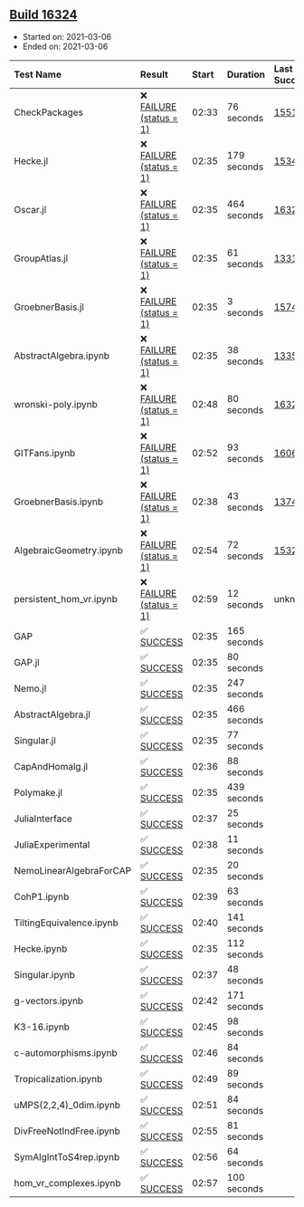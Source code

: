 ## [Build 16324](https://oscarci.mathematik.uni-kl.de/job/oscar/16324/)

* Started on: 2021-03-06
* Ended on: 2021-03-06

| Test Name    | Result | Start | Duration | Last Success | First Failure |
|:-------------|:-------|:------|:---------|:-------------|:--------------|
| CheckPackages | ❌ [FAILURE (status = 1)](https://oscarci.mathematik.uni-kl.de/job/oscar/16324/artifact/logs/build-16324/CheckPackages.log) | 02:33 | 76 seconds | [15514](https://oscarci.mathematik.uni-kl.de/job/oscar/15514/) | [15515](https://oscarci.mathematik.uni-kl.de/job/oscar/15515/) |
| Hecke.jl | ❌ [FAILURE (status = 1)](https://oscarci.mathematik.uni-kl.de/job/oscar/16324/artifact/logs/build-16324/Hecke.jl.log) | 02:35 | 179 seconds | [15344](https://oscarci.mathematik.uni-kl.de/job/oscar/15344/) | [15348](https://oscarci.mathematik.uni-kl.de/job/oscar/15348/) |
| Oscar.jl | ❌ [FAILURE (status = 1)](https://oscarci.mathematik.uni-kl.de/job/oscar/16324/artifact/logs/build-16324/Oscar.jl.log) | 02:35 | 464 seconds | [16323](https://oscarci.mathematik.uni-kl.de/job/oscar/16323/) | [16324](https://oscarci.mathematik.uni-kl.de/job/oscar/16324/) |
| GroupAtlas.jl | ❌ [FAILURE (status = 1)](https://oscarci.mathematik.uni-kl.de/job/oscar/16324/artifact/logs/build-16324/GroupAtlas.jl.log) | 02:35 | 61 seconds | [13311](https://oscarci.mathematik.uni-kl.de/job/oscar/13311/) | [13312](https://oscarci.mathematik.uni-kl.de/job/oscar/13312/) |
| GroebnerBasis.jl | ❌ [FAILURE (status = 1)](https://oscarci.mathematik.uni-kl.de/job/oscar/16324/artifact/logs/build-16324/GroebnerBasis.jl.log) | 02:35 | 3 seconds | [15745](https://oscarci.mathematik.uni-kl.de/job/oscar/15745/) | [15746](https://oscarci.mathematik.uni-kl.de/job/oscar/15746/) |
| AbstractAlgebra.ipynb | ❌ [FAILURE (status = 1)](https://oscarci.mathematik.uni-kl.de/job/oscar/16324/artifact/logs/build-16324/AbstractAlgebra.ipynb.log) | 02:35 | 38 seconds | [13355](https://oscarci.mathematik.uni-kl.de/job/oscar/13355/) | [13356](https://oscarci.mathematik.uni-kl.de/job/oscar/13356/) |
| wronski-poly.ipynb | ❌ [FAILURE (status = 1)](https://oscarci.mathematik.uni-kl.de/job/oscar/16324/artifact/logs/build-16324/wronski-poly.ipynb.log) | 02:48 | 80 seconds | [16321](https://oscarci.mathematik.uni-kl.de/job/oscar/16321/) | [16322](https://oscarci.mathematik.uni-kl.de/job/oscar/16322/) |
| GITFans.ipynb | ❌ [FAILURE (status = 1)](https://oscarci.mathematik.uni-kl.de/job/oscar/16324/artifact/logs/build-16324/GITFans.ipynb.log) | 02:52 | 93 seconds | [16068](https://oscarci.mathematik.uni-kl.de/job/oscar/16068/) | [16069](https://oscarci.mathematik.uni-kl.de/job/oscar/16069/) |
| GroebnerBasis.ipynb | ❌ [FAILURE (status = 1)](https://oscarci.mathematik.uni-kl.de/job/oscar/16324/artifact/logs/build-16324/GroebnerBasis.ipynb.log) | 02:38 | 43 seconds | [13748](https://oscarci.mathematik.uni-kl.de/job/oscar/13748/) | [13749](https://oscarci.mathematik.uni-kl.de/job/oscar/13749/) |
| AlgebraicGeometry.ipynb | ❌ [FAILURE (status = 1)](https://oscarci.mathematik.uni-kl.de/job/oscar/16324/artifact/logs/build-16324/AlgebraicGeometry.ipynb.log) | 02:54 | 72 seconds | [15322](https://oscarci.mathematik.uni-kl.de/job/oscar/15322/) | [15323](https://oscarci.mathematik.uni-kl.de/job/oscar/15323/) |
| persistent_hom_vr.ipynb | ❌ [FAILURE (status = 1)](https://oscarci.mathematik.uni-kl.de/job/oscar/16324/artifact/logs/build-16324/persistent_hom_vr.ipynb.log) | 02:59 | 12 seconds | unknown | unknown |
| GAP | ✅ [SUCCESS](https://oscarci.mathematik.uni-kl.de/job/oscar/16324/artifact/logs/build-16324/GAP.log) | 02:35 | 165 seconds |  |  |
| GAP.jl | ✅ [SUCCESS](https://oscarci.mathematik.uni-kl.de/job/oscar/16324/artifact/logs/build-16324/GAP.jl.log) | 02:35 | 80 seconds |  |  |
| Nemo.jl | ✅ [SUCCESS](https://oscarci.mathematik.uni-kl.de/job/oscar/16324/artifact/logs/build-16324/Nemo.jl.log) | 02:35 | 247 seconds |  |  |
| AbstractAlgebra.jl | ✅ [SUCCESS](https://oscarci.mathematik.uni-kl.de/job/oscar/16324/artifact/logs/build-16324/AbstractAlgebra.jl.log) | 02:35 | 466 seconds |  |  |
| Singular.jl | ✅ [SUCCESS](https://oscarci.mathematik.uni-kl.de/job/oscar/16324/artifact/logs/build-16324/Singular.jl.log) | 02:35 | 77 seconds |  |  |
| CapAndHomalg.jl | ✅ [SUCCESS](https://oscarci.mathematik.uni-kl.de/job/oscar/16324/artifact/logs/build-16324/CapAndHomalg.jl.log) | 02:36 | 88 seconds |  |  |
| Polymake.jl | ✅ [SUCCESS](https://oscarci.mathematik.uni-kl.de/job/oscar/16324/artifact/logs/build-16324/Polymake.jl.log) | 02:35 | 439 seconds |  |  |
| JuliaInterface | ✅ [SUCCESS](https://oscarci.mathematik.uni-kl.de/job/oscar/16324/artifact/logs/build-16324/JuliaInterface.log) | 02:37 | 25 seconds |  |  |
| JuliaExperimental | ✅ [SUCCESS](https://oscarci.mathematik.uni-kl.de/job/oscar/16324/artifact/logs/build-16324/JuliaExperimental.log) | 02:38 | 11 seconds |  |  |
| NemoLinearAlgebraForCAP | ✅ [SUCCESS](https://oscarci.mathematik.uni-kl.de/job/oscar/16324/artifact/logs/build-16324/NemoLinearAlgebraForCAP.log) | 02:35 | 20 seconds |  |  |
| CohP1.ipynb | ✅ [SUCCESS](https://oscarci.mathematik.uni-kl.de/job/oscar/16324/artifact/logs/build-16324/CohP1.ipynb.log) | 02:39 | 63 seconds |  |  |
| TiltingEquivalence.ipynb | ✅ [SUCCESS](https://oscarci.mathematik.uni-kl.de/job/oscar/16324/artifact/logs/build-16324/TiltingEquivalence.ipynb.log) | 02:40 | 141 seconds |  |  |
| Hecke.ipynb | ✅ [SUCCESS](https://oscarci.mathematik.uni-kl.de/job/oscar/16324/artifact/logs/build-16324/Hecke.ipynb.log) | 02:35 | 112 seconds |  |  |
| Singular.ipynb | ✅ [SUCCESS](https://oscarci.mathematik.uni-kl.de/job/oscar/16324/artifact/logs/build-16324/Singular.ipynb.log) | 02:37 | 48 seconds |  |  |
| g-vectors.ipynb | ✅ [SUCCESS](https://oscarci.mathematik.uni-kl.de/job/oscar/16324/artifact/logs/build-16324/g-vectors.ipynb.log) | 02:42 | 171 seconds |  |  |
| K3-16.ipynb | ✅ [SUCCESS](https://oscarci.mathematik.uni-kl.de/job/oscar/16324/artifact/logs/build-16324/K3-16.ipynb.log) | 02:45 | 98 seconds |  |  |
| c-automorphisms.ipynb | ✅ [SUCCESS](https://oscarci.mathematik.uni-kl.de/job/oscar/16324/artifact/logs/build-16324/c-automorphisms.ipynb.log) | 02:46 | 84 seconds |  |  |
| Tropicalization.ipynb | ✅ [SUCCESS](https://oscarci.mathematik.uni-kl.de/job/oscar/16324/artifact/logs/build-16324/Tropicalization.ipynb.log) | 02:49 | 89 seconds |  |  |
| uMPS(2,2,4)_0dim.ipynb | ✅ [SUCCESS](https://oscarci.mathematik.uni-kl.de/job/oscar/16324/artifact/logs/build-16324/uMPS-2-2-4-_0dim.ipynb.log) | 02:51 | 84 seconds |  |  |
| DivFreeNotIndFree.ipynb | ✅ [SUCCESS](https://oscarci.mathematik.uni-kl.de/job/oscar/16324/artifact/logs/build-16324/DivFreeNotIndFree.ipynb.log) | 02:55 | 81 seconds |  |  |
| SymAlgIntToS4rep.ipynb | ✅ [SUCCESS](https://oscarci.mathematik.uni-kl.de/job/oscar/16324/artifact/logs/build-16324/SymAlgIntToS4rep.ipynb.log) | 02:56 | 64 seconds |  |  |
| hom_vr_complexes.ipynb | ✅ [SUCCESS](https://oscarci.mathematik.uni-kl.de/job/oscar/16324/artifact/logs/build-16324/hom_vr_complexes.ipynb.log) | 02:57 | 100 seconds |  |  |
